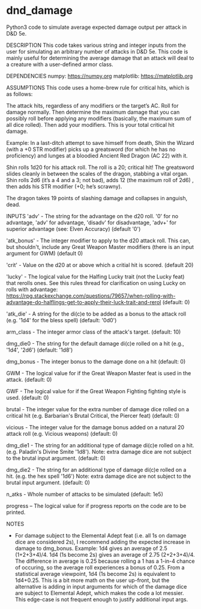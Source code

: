 # dnd_damage
Python3 code to simulate average expected damage output per attack in D&amp;D 5e.

DESCRIPTION
This code takes various string and integer inputs from the user for simulating an arbitrary number of attacks in D&D 5e. This code is mainly useful for determining the average damage that an attack will deal to a creature with a user-defined armor class. 

DEPENDENCIES
numpy: https://numpy.org
matplotlib: https://matplotlib.org

ASSUMPTIONS
This code uses a home-brew rule for critical hits, which is as follows: 

The attack hits, regardless of any modifiers or the target’s AC.
Roll for damage normally. Then determine the maximum damage that you can possibly roll before applying any modifiers (basically, the maximum sum of all dice rolled). Then add your modifiers. This is your total critical hit damage.

Example: In a last-ditch attempt to save himself from death, Shin the Wizard (with a +0 STR modifier) picks up a greatsword (for which he has no proficiency) and lunges at a bloodied Ancient Red Dragon (AC 22) with it.

Shin rolls 1d20 for his attack roll. The roll is a 20; critical hit!
The greatsword slides cleanly in between the scales of the dragon, stabbing a vital organ.
Shin rolls 2d6 (it’s a 4 and a 3; not bad), adds 12 (the maximum roll of 2d6) , then adds his STR modifier (+0; he’s scrawny).

The dragon takes 19 points of slashing damage and collapses in anguish, dead.

INPUTS
'adv' - The string for the advantage on the d20 roll. '0' for no advantage, 'adv' for advantage, 'disadv' for disadvantage, 'adv+' for superior advantage (see: Elven Accuracy) (default '0')

'atk_bonus' - The integer modifier to apply to the d20 attack roll. This can, but shouldn't, include any Great Weapon Master modifiers (there is an input argument for GWM) (default 0)

'crit' - Value on the d20 at or above which a critial hit is scored. (default 20)

'lucky' - The logical value for the Halfing Lucky trait (not the Lucky feat) that rerolls ones. See this rules thread for clarification on using Lucky on rolls with advantage: https://rpg.stackexchange.com/questions/79657/when-rolling-with-advantage-do-halflings-get-to-apply-their-luck-trait-and-rerol (default: 0)

'atk_die' - A string for the di(c)e to be added as a bonus to the attack roll (e.g. '1d4' for the bless spell) (default: '0d0')

arm_class - The integer armor class of the attack's target. (default: 10)

dmg_die0 - The string for the default damage di(c)e rolled on a hit (e.g., '1d4', '2d6') (default: '1d8')

dmg_bonus - The integer bonus to the damage done on a hit (default: 0)

GWM - The logical value for if the Great Weapon Master feat is used in the attack. (default: 0)

GWF - The logical value for if the Great Weapon Fighting fighting style is used. (default: 0)

brutal - The integer value for the extra number of damage dice rolled on a critical hit (e.g. Barbarian's Brutal Critical, the Piercer feat) (default: 0)

vicious - The integer value for the damage bonus added on a natural 20 attack roll (e.g. Vicious weapons) (default: 0)

dmg_die1 - The string for an additional type of damage di(c)e rolled on a hit. (e.g. Paladin's Divine Smite '1d8'). Note: extra damage dice are not subject to the brutal input argument. (default: 0)

dmg_die2 - The string for an additional type of damage di(c)e rolled on a hit. (e.g. the hex spell '1d6') Note: extra damage dice are not subject to the brutal input argument. (default: 0)

n_atks - Whole number of attacks to be simulated (default: 1e5)

progress – The logical value for if progress reports on the code are to be printed.

NOTES
- For damage subject to the Elemental Adept feat (i.e. all 1s on damage dice are considered 2s), I recommend adding the expected increase in damage to dmg_bonus. Example: 1d4 gives an average of 2.5 (1+2+3+4)/4. 1d4 (1s become 2s) gives an average of 2.75 (2+2+3+4)/4. The difference in average is 0.25 because rolling a 1 has a 1-in-4 chance of occuring, so the average roll experiences a bonus of 0.25. From a statistical average viewpoint, 1d4 (1s become 2s) is equivalent to 1d4+0.25. This is a bit more math on the user up-front, but the alternative is adding in input arguments for which of the damage dice are subject to Elemental Adept, which makes the code a lot messier. This edge-case is not frequent enough to justify additional input args. 
